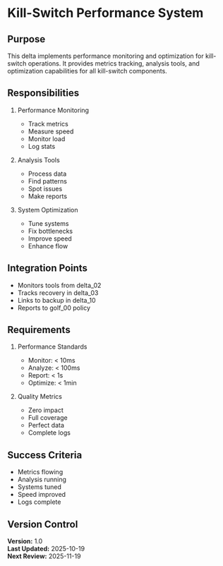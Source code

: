 # Kill-Switch Performance System

## Purpose

This delta implements performance monitoring and optimization for kill-switch operations. It provides metrics tracking, analysis tools, and optimization capabilities for all kill-switch components.

## Responsibilities

1. Performance Monitoring
   - Track metrics
   - Measure speed
   - Monitor load
   - Log stats

2. Analysis Tools
   - Process data
   - Find patterns
   - Spot issues
   - Make reports

3. System Optimization
   - Tune systems
   - Fix bottlenecks
   - Improve speed
   - Enhance flow

## Integration Points

- Monitors tools from delta_02
- Tracks recovery in delta_03
- Links to backup in delta_10
- Reports to golf_00 policy

## Requirements

1. Performance Standards
   - Monitor: < 10ms
   - Analyze: < 100ms
   - Report: < 1s
   - Optimize: < 1min

2. Quality Metrics
   - Zero impact
   - Full coverage
   - Perfect data
   - Complete logs

## Success Criteria

- Metrics flowing
- Analysis running
- Systems tuned
- Speed improved
- Logs complete

## Version Control

**Version:** 1.0  
**Last Updated:** 2025-10-19  
**Next Review:** 2025-11-19
